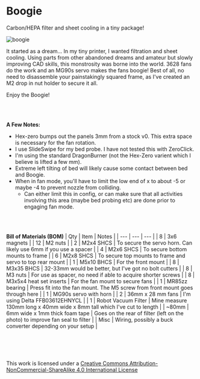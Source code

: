 # Boogie
Carbon/HEPA filter and sheet cooling in a tiny package!

![boogie](https://github.com/user-attachments/assets/ebb13ccf-2c6f-40a4-a78b-2cd0d06f4a7f)

It started as a dream... In my tiny printer, I wanted filtration and sheet cooling.
Using parts from other abandoned dreams and amateur but slowly improving CAD skills, this monstrosity was borne into the world.
3628 fans do the work and an MG90s servo makes the fans boogie!
Best of all, no need to disassemble your painstakingly squared frame, as I've created an M2 drop in nut holder to secure it all.

Enjoy the Boogie!

<br/><br/>

**A Few Notes:**
* Hex-zero bumps out the panels 3mm from a stock v0. This extra space is necessary for the fan rotation.
* I use SlideSwipe for my bed probe. I have not tested this with ZeroClick.
* I'm using the standard DragonBurner (not the Hex-Zero varient which I believe is lifted a few mm).
* Extreme left tilting of bed will likely cause some contact between bed and Boogie.
* When in fan mode, you'll have to limit the low end of x to about -5 or maybe -4 to prevent nozzle from colliding.
    * Can either limit this in config, or can make sure that all activities involving this area (maybe bed probing etc) are done prior to engaging fan mode.

<br/><br/>

**Bill of Materials (BOM)**
| Qty | Item | Notes |
| --- | --- | --- |
| 8 | 3x6 magnets |
| 12 | M2 nuts |
| 2 | M2x4 SHCS | To secure the servo horn. Can likely use 6mm if you use a spacer |
| 4 | M2x6 SHCS | To secure bottom mounts to frame |
| 6 | M2x8 SHCS | To secure top mounts to frame and servo to top rear mount |
| 1 | M5x10 BHCS | For the front mount |
| 8 | M3x35 BHCS | 32-33mm would be better, but I've got no bolt cutters |
| 8 | M3 nuts | For use as spacer, no need if able to acquire shorter screws |
| 8 | M3x5x4 heat set inserts | For the fan mount to secure fans |
| 1 | MR85zz bearing | Press fit into the fan mount. The M5 screw from front mount goes through here |
| 1 | MG90s servo with horn |
| 2 | 36mm x 28 mm fans | I'm using Delta FFB03612EHNYCL |
| 1 | Robot Vacuum Filter | Mine measure 130mm long x 40mm wide x 8mm tall which I've cut to length |
| ~80mm | 6mm wide x 1mm thick foam tape | Goes on the rear of filter (left on the photo) to improve fan seal to filter |
| Misc | Wiring, possibly a buck converter depending on your setup |

<br/><br/>
<br/><br/>
This work is licensed under a <a href="http://creativecommons.org/licenses/by-nc-sa/4.0/" rel="nofollow">Creative Commons Attribution-NonCommercial-ShareAlike 4.0 International License</a>



